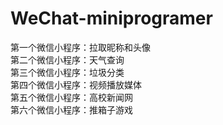# WeChat-miniprogramer
第一个微信小程序：拉取昵称和头像 <br />
第二个微信小程序：天气查询 <br />
第三个微信小程序：垃圾分类 <br />
第四个微信小程序：视频播放媒体 <br />
第五个微信小程序：高校新闻网<br />
第六个微信小程序：推箱子游戏

